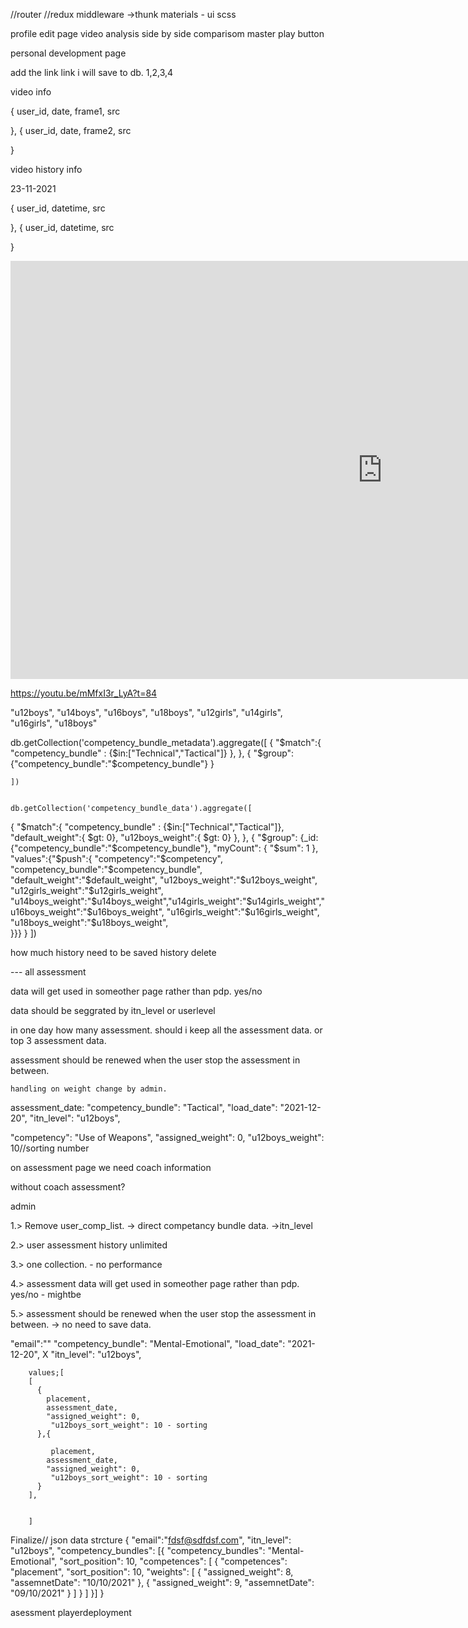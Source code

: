 //router
//redux 
  middleware ->thunk
materials - ui
scss


profile edit page
video analysis
  side by side comparisom
  master play button





personal development page




add the link
 link i will save to db.
 1,2,3,4



video info

{
  user_id,
  date,
  frame1,
  src

},
{
  user_id,
  date,
  frame2,
  src

}




video history info

23-11-2021

{
  user_id,
  datetime,
  src

},
{
  user_id,
  datetime,
  src

}


<iframe width="1190" height="669" src="https://www.youtube.com/embed/mMfxI3r_LyA?t=84&autoplay=1" title="YouTube video player" frameborder="0" allow="accelerometer; autoplay; clipboard-write; encrypted-media; gyroscope; picture-in-picture" allowfullscreen></iframe>

https://youtu.be/mMfxI3r_LyA?t=84


"u12boys", 
"u14boys", 
"u16boys", 
"u18boys", 
"u12girls", 
"u14girls", 
"u16girls", 
"u18boys"




 




db.getCollection('competency_bundle_metadata').aggregate([
{ 
    "$match":{
        "competency_bundle" : {$in:["Technical","Tactical"]}
    },
},
    {
    "$group": {"competency_bundle":"$competency_bundle"}
    }
        
    
    ])


    db.getCollection('competency_bundle_data').aggregate([
{ 
    "$match":{
        "competency_bundle" : {$in:["Technical","Tactical"]},
        "default_weight":{ $gt: 0},
        "u12boys_weight":{ $gt: 0}
    },
},
    {
    "$group": {_id:{"competency_bundle":"$competency_bundle"},
        "myCount": { "$sum": 1 },
        "values":{"$push":{
            "competency":"$competency",
             "competency_bundle":"$competency_bundle",
"default_weight":"$default_weight",
"u12boys_weight":"$u12boys_weight",   
   "u12girls_weight":"$u12girls_weight",
   "u14boys_weight":"$u14boys_weight","u14girls_weight":"$u14girls_weight","u16boys_weight":"$u16boys_weight",     "u16girls_weight":"$u16girls_weight",     "u18boys_weight":"$u18boys_weight",            
            }}} }
    ])




how much history need to be saved 
history delete

--- all assessment

data will get used in someother page rather than pdp. yes/no

data should be seggrated by itn_level or userlevel 

in one day how many assessment.
should i keep all the assessment data. or top 3 assessment data.

assessment should be renewed when the user stop the assessment in between.




    handling on weight change by admin.


 assessment_date: 
 "competency_bundle": "Tactical",
        "load_date": "2021-12-20",
        "itn_level": "u12boys",

   "competency": "Use of Weapons",
                "assigned_weight": 0,
                "u12boys_weight": 10//sorting number



<!-- 
Player - Parent           - Coach


Parent can see only his kids information.
Parent login will redirect to kids profile.
Players can select a coach.

Player can himself change a coach and admin.
Coach cannot select new kids. -->


on assessment page we need coach information

without coach assessment?




admin




1.>
Remove user_comp_list. -> direct competancy bundle data. ->itn_level

2.>
user assessment history unlimited

3.>
one collection. - no performance

4.>
assessment data will get used in someother page rather than pdp. yes/no - mightbe

5.>
assessment should be renewed when the user stop the assessment in between. -> no need to save data.



"email":""
"competency_bundle": "Mental-Emotional",
        "load_date": "2021-12-20",  X
        "itn_level": "u12boys",

        values;[
        [
          {
            placement,
            assessment_date,
            "assigned_weight": 0,
             "u12boys_sort_weight": 10 - sorting
          },{

             placement,
            assessment_date,
            "assigned_weight": 0,
             "u12boys_sort_weight": 10 - sorting
          }
        ],


        ]


Finalize// json data strcture
{
    "email":"fdsf@sdfdsf.com",
    "itn_level": "u12boys",
    "competency_bundles": [{
        "competency_bundles": "Mental-Emotional",
        "sort_position": 10,
        "competences": [
            {
                "competences": "placement",
                "sort_position": 10,
                "weights": [
                    {
                        "assigned_weight": 8,
                        "assemnetDate": "10/10/2021"
                    },
                    {
                        "assigned_weight": 9,
                        "assemnetDate": "09/10/2021"
                    }
                ]
            }
        ] 
    }]
}


<!-- 
landing page -a api call  -->

asessment      playerdeployment